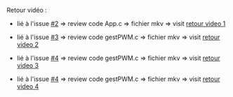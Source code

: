 Retour vidéo : 

- lié à l'issue [#2](https://github.com/JonathanETML-ES/TP_PIC32MX_PWMV2_GIT/issues/2) => review code App.c => fichier mkv => 
visit [retour video 1](https://www.swisstransfer.com/d/b8e36794-b795-458f-a722-6c42b489e8e2)

- lié à l'issue [#3](https://github.com/JonathanETML-ES/TP_PIC32MX_PWMV2_GIT/issues/3) => review code gestPWM.c => fichier mkv => 
visit [retour video 2](https://www.swisstransfer.com/d/0c81232f-6731-4685-9644-4cf92fce362b)

- lié à l'issue [#4](https://github.com/JonathanETML-ES/TP_PIC32MX_PWMV2_GIT/issues/4) => review code gestPWM.c => fichier mkv => 
visit [retour video 3](https://www.swisstransfer.com/d/e28ca9fa-b8a5-4641-8add-2d4ef4201a61)

- lié à l'issue [#4](https://github.com/JonathanETML-ES/TP_PIC32MX_PWMV2_GIT/issues/5) => review code gestPWM.c => fichier mkv => 
visit [retour video 4](https://www.swisstransfer.com/d/e63baa36-d782-40e2-ab46-bc03d7b33f81)
